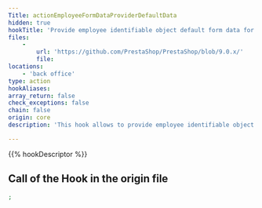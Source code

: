 ```yaml
---
Title: actionEmployeeFormDataProviderDefaultData
hidden: true
hookTitle: 'Provide employee identifiable object default form data for creation'
files:
    -
        url: 'https://github.com/PrestaShop/PrestaShop/blob/9.0.x/'
        file: 
locations:
    - 'back office'
type: action
hookAliases: 
array_return: false
check_exceptions: false
chain: false
origin: core
description: 'This hook allows to provide employee identifiable object form data which will prefill the form in creation page'

---
```


{{% hookDescriptor %}}

## Call of the Hook in the origin file

```php
;
```
